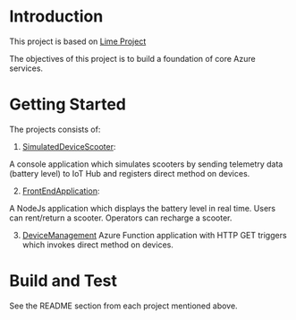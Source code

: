 # Introduction 
This project is based on [Lime Project](https://dev.azure.com/cseonboarding/TechOnboarding/_git/TechOnboarding?path=%2Fcookbook%2Fcases%2Flime.md&_a=preview)

The objectives of this project is to build a foundation of core Azure services.
# Getting Started
The projects consists of:
1.	[SimulatedDeviceScooter](https://dev.azure.com/OnboardingMay2022/_git/OnboardingMay2022?path=/SimulatedDeviceScooters&version=GBadina/spike):

A console application which simulates scooters by sending telemetry data (battery level) to IoT Hub and registers direct method on devices.

2.	[FrontEndApplication](https://dev.azure.com/OnboardingMay2022/_git/OnboardingMay2022?path=/FrontEndApplication&version=GBadina/spike): 

A NodeJs application which displays the battery level in real time. Users can rent/return a scooter. Operators can recharge a scooter.

3.	[DeviceManagement](https://dev.azure.com/OnboardingMay2022/_git/OnboardingMay2022?path=/DeviceManagement&version=GBadina/spike)
Azure Function application with HTTP GET triggers which invokes direct method on devices.

# Build and Test
See the README section from each project mentioned above.
